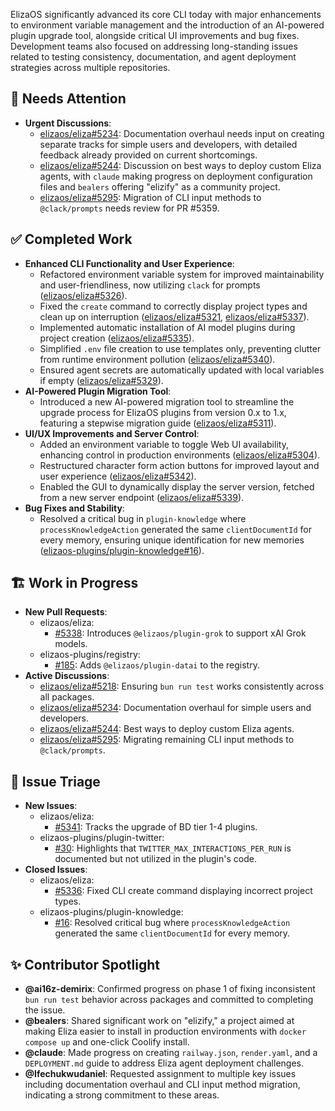 ElizaOS significantly advanced its core CLI today with major enhancements to environment variable management and the introduction of an AI-powered plugin upgrade tool, alongside critical UI improvements and bug fixes. Development teams also focused on addressing long-standing issues related to testing consistency, documentation, and agent deployment strategies across multiple repositories.

## 🚨 Needs Attention 
- **Urgent Discussions**:
    - [elizaos/eliza#5234](https://github.com/elizaos/eliza/issues/5234): Documentation overhaul needs input on creating separate tracks for simple users and developers, with detailed feedback already provided on current shortcomings.
    - [elizaos/eliza#5244](https://github.com/elizaos/eliza/issues/5244): Discussion on best ways to deploy custom Eliza agents, with `claude` making progress on deployment configuration files and `bealers` offering "elizify" as a community project.
    - [elizaos/eliza#5295](https://github.com/elizaos/eliza/issues/5295): Migration of CLI input methods to `@clack/prompts` needs review for PR #5359.

## ✅ Completed Work
- **Enhanced CLI Functionality and User Experience**:
    - Refactored environment variable system for improved maintainability and user-friendliness, now utilizing `clack` for prompts ([elizaos/eliza#5326](https://github.com/elizaos/eliza/pull/5326)).
    - Fixed the `create` command to correctly display project types and clean up on interruption ([elizaos/eliza#5321](https://github.com/elizaos/eliza/pull/5321), [elizaos/eliza#5337](https://github.com/elizaos/eliza/pull/5337)).
    - Implemented automatic installation of AI model plugins during project creation ([elizaos/eliza#5335](https://github.com/elizaos/eliza/pull/5335)).
    - Simplified `.env` file creation to use templates only, preventing clutter from runtime environment pollution ([elizaos/eliza#5340](https://github.com/elizaos/eliza/pull/5340)).
    - Ensured agent secrets are automatically updated with local variables if empty ([elizaos/eliza#5329](https://github.com/elizaos/eliza/pull/5329)).
- **AI-Powered Plugin Migration Tool**:
    - Introduced a new AI-powered migration tool to streamline the upgrade process for ElizaOS plugins from version 0.x to 1.x, featuring a stepwise migration guide ([elizaos/eliza#5311](https://github.com/elizaos/eliza/pull/5311)).
- **UI/UX Improvements and Server Control**:
    - Added an environment variable to toggle Web UI availability, enhancing control in production environments ([elizaos/eliza#5304](https://github.com/elizaos/eliza/pull/5304)).
    - Restructured character form action buttons for improved layout and user experience ([elizaos/eliza#5342](https://github.com/elizaos/eliza/pull/5342)).
    - Enabled the GUI to dynamically display the server version, fetched from a new server endpoint ([elizaos/eliza#5339](https://github.com/elizaos/eliza/pull/5339)).
- **Bug Fixes and Stability**:
    - Resolved a critical bug in `plugin-knowledge` where `processKnowledgeAction` generated the same `clientDocumentId` for every memory, ensuring unique identification for new memories ([elizaos-plugins/plugin-knowledge#16](https://github.com/elizaos-plugins/plugin-knowledge/issues/16)).

## 🏗️ Work in Progress
- **New Pull Requests**:
    - elizaos/eliza:
        - [#5338](https://github.com/elizaos/eliza/pull/5338): Introduces `@elizaos/plugin-grok` to support xAI Grok models.
    - elizaos-plugins/registry:
        - [#185](https://github.com/elizaos-plugins/registry/pull/185): Adds `@elizaos/plugin-datai` to the registry.
- **Active Discussions**:
    - [elizaos/eliza#5218](https://github.com/elizaos/eliza/issues/5218): Ensuring `bun run test` works consistently across all packages.
    - [elizaos/eliza#5234](https://github.com/elizaos/eliza/issues/5234): Documentation overhaul for simple users and developers.
    - [elizaos/eliza#5244](https://github.com/elizaos/eliza/issues/5244): Best ways to deploy custom Eliza agents.
    - [elizaos/eliza#5295](https://github.com/elizaos/eliza/issues/5295): Migrating remaining CLI input methods to `@clack/prompts`.

## 🐞 Issue Triage
- **New Issues**:
    - elizaos/eliza:
        - [#5341](https://github.com/elizaos/eliza/issues/5341): Tracks the upgrade of BD tier 1-4 plugins.
    - elizaos-plugins/plugin-twitter:
        - [#30](https://github.com/elizaos-plugins/plugin-twitter/issues/30): Highlights that `TWITTER_MAX_INTERACTIONS_PER_RUN` is documented but not utilized in the plugin's code.
- **Closed Issues**:
    - elizaos/eliza:
        - [#5336](https://github.com/elizaos/eliza/issues/5336): Fixed CLI create command displaying incorrect project types.
    - elizaos-plugins/plugin-knowledge:
        - [#16](https://github.com/elizaos-plugins/plugin-knowledge/issues/16): Resolved critical bug where `processKnowledgeAction` generated the same `clientDocumentId` for every memory.

## ✨ Contributor Spotlight
- **@ai16z-demirix**: Confirmed progress on phase 1 of fixing inconsistent `bun run test` behavior across packages and committed to completing the issue.
- **@bealers**: Shared significant work on "elizify," a project aimed at making Eliza easier to install in production environments with `docker compose up` and one-click Coolify install.
- **@claude**: Made progress on creating `railway.json`, `render.yaml`, and a `DEPLOYMENT.md` guide to address Eliza agent deployment challenges.
- **@Ifechukwudaniel**: Requested assignment to multiple key issues including documentation overhaul and CLI input method migration, indicating a strong commitment to these areas.